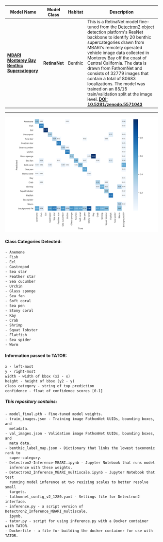 
|Model Name |Model Class |Habitat |Description |
|-|-|-|-|
|<b>[MBARI Monterey Bay Benthic Supercategory](https://zenodo.org/record/5571043#.YbEUQi1h1TY)</b>|<b>RetinaNet</b>|Benthic|This is a RetinaNet model fine-tuned from the [Detectron2](https://ai.facebook.com/tools/detectron2/) object detection platform's ResNet backbone to identify 20 benthic supercategories drawn from MBARI's remotely operated vehicle image data collected in Monterey Bay off the coast of Central California. The data is drawn from FathomNet and consists of 32779 images that contain a total of 80683 localizations. The model was trained on an 85/15 train/validation split at the image level. <b>[DOI: 10.5281/zenodo.5571043](https://doi.org/10.5281/zenodo.5571043)</b>| 
<hr>

![image](confusion_matrix_norm.png)  
  

#### Class Categories Detected:
~~~
- Anemone
- Fish
- Eel
- Gastropod
- Sea star
- Feather star
- Sea cucumber
- Urchin
- Glass sponge
- Sea fan
- Soft coral
- Sea pen
- Stony coral
- Ray
- Crab
- Shrimp
- Squat lobster
- Flatfish
- Sea spider
- Worm
~~~

#### Information passed to TATOR:
~~~
x - left-most
y - right-most
width - width of bbox (x2 - x)
height - height of bbox (y2 - y)
class_category - string of top prediction
confidence - float of confidence scores [0-1]
~~~



##### This repository contains:
~~~
- model_final.pth - Fine-tuned model weights.
- train_images.json - Training image FathomNet UUIDs, bounding boxes, and 
  metadata.
- val_images.json - Validation image FathomNet UUIDs, bounding boxes, and 
  meta data.
- benthic_label_map.json - Dictionary that links the lowest taxonomic rank to 
  super-category.
- Detectron2-Inference-MBARI.ipynb - Jupyter Notebook that runs model 
  inference with these weights.
- Detectron2_Inference_MBARI_multiscale.ipynb - Jupyter Notebook that test 
  running model inference at two resizing scales to better resolve small 
  targets.
- fathomnet_config_v2_1280.yaml - Settings file for Detectron2 interface.
- inference.py - a script version of Detectron2_Inference_MBARI_multiscale.
  ipynb.
- tator.py - script for using inference.py with a Docker container with TATOR.
- Dockerfile - a file for building the docker container for use with TATOR.
~~~